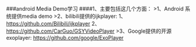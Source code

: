 ###android Media Demo学习
  ####1、主要包括这几个方面：
    >1、Android 系统提供media demo
    >2、bilibili提供的ijkplayer:
        1、https://github.com/Bilibili/ijkplayer
        2、https://github.com/CarGuo/GSYVideoPlayer
    >3、Google提供的开源exoplayer: https://github.com/google/ExoPlayer
